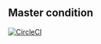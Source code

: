 ## Master condition ##
[![CircleCI](https://circleci.com/gh/bartosz6/Feree.CQRS/tree/master.svg?style=svg)](https://circleci.com/gh/bartosz6/Feree.CQRS/tree/master)
